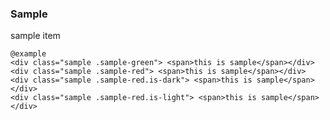 ### Sample
sample item

    @example
    <div class="sample .sample-green"> <span>this is sample</span></div>
    <div class="sample .sample-red"> <span>this is sample</span></div>
    <div class="sample .sample-red.is-dark"> <span>this is sample</span></div>
    <div class="sample .sample-red.is-light"> <span>this is sample</span></div>